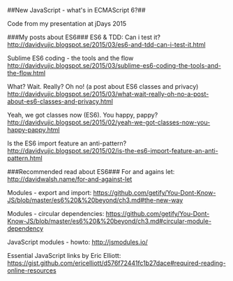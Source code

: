 ##New JavaScript - what's in ECMAScript 6?##

Code from my presentation at jDays 2015

###My posts about ES6###
ES6 & TDD: Can i test it?
http://davidvujic.blogspot.se/2015/03/es6-and-tdd-can-i-test-it.html

Sublime ES6 coding - the tools and the flow
http://davidvujic.blogspot.se/2015/03/sublime-es6-coding-the-tools-and-the-flow.html

What? Wait. Really? Oh no! (a post about ES6 classes and privacy)
http://davidvujic.blogspot.se/2015/03/what-wait-really-oh-no-a-post-about-es6-classes-and-privacy.html

Yeah, we got classes now (ES6). You happy, pappy?
http://davidvujic.blogspot.se/2015/02/yeah-we-got-classes-now-you-happy-pappy.html

Is the ES6 import feature an anti-pattern?
http://davidvujic.blogspot.se/2015/02/is-the-es6-import-feature-an-anti-pattern.html

###Recommended read about ES6###
For and agains let: 
http://davidwalsh.name/for-and-against-let

Modules - export and import: 
https://github.com/getify/You-Dont-Know-JS/blob/master/es6%20&%20beyond/ch3.md#the-new-way

Modules - circular dependencies:
https://github.com/getify/You-Dont-Know-JS/blob/master/es6%20&%20beyond/ch3.md#circular-module-dependency

JavaScript modules - howto:
http://jsmodules.io/

Essential JavaScript links by Eric Elliott:
https://gist.github.com/ericelliott/d576f72441fc1b27dace#required-reading-online-resources